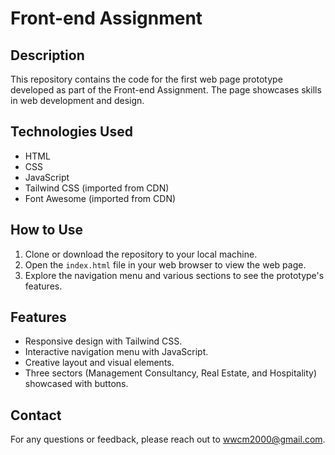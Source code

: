 # Front-end Assignment

## Description
This repository contains the code for the first web page prototype developed as part of the Front-end Assignment. The page showcases skills in web development and design.

## Technologies Used
- HTML
- CSS
- JavaScript
- Tailwind CSS (imported from CDN)
- Font Awesome (imported from CDN)

## How to Use
1. Clone or download the repository to your local machine.
2. Open the `index.html` file in your web browser to view the web page.
3. Explore the navigation menu and various sections to see the prototype's features.

## Features
- Responsive design with Tailwind CSS.
- Interactive navigation menu with JavaScript.
- Creative layout and visual elements.
- Three sectors (Management Consultancy, Real Estate, and Hospitality) showcased with buttons.

## Contact
For any questions or feedback, please reach out to wwcm2000@gmail.com.
